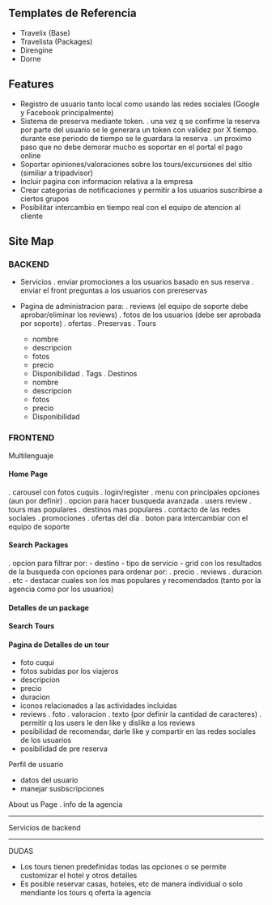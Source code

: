 ## Templates de Referencia
- Travelix (Base)
- Travelista (Packages)
- Direngine
- Dorne


## Features
- Registro de usuario tanto local como usando las redes sociales (Google y Facebook principalmente)
- Sistema de preserva mediante token.
    . una vez q se confirme la reserva por parte del usuario se le generara un token
      con validez por X tiempo. durante ese periodo de tiempo se le guardara la reserva
    . un proximo paso que no debe demorar mucho es soportar en el portal el pago online
- Soportar opiniones/valoraciones sobre los tours/excursiones del sitio (similiar a tripadvisor)
- Incluir pagina con informacion relativa a la empresa
- Crear categorias de notificaciones y permitir a los usuarios suscribirse a ciertos grupos
- Posibilitar intercambio en tiempo real con el equipo de atencion al cliente

## Site Map 
### BACKEND
- Servicios
  . enviar promociones a los usuarios basado en sus reserva
  . enviar el front preguntas a los usuarios con prereservas
 
- Pagina de administracion para:
  . reviews (el equipo de soporte debe aprobar/eliminar los reviews)
  . fotos de los usuarios (debe ser aprobada por soporte)
  . ofertas
  . Preservas
  . Tours
    - nombre
    - descripcion
    - fotos
    - precio
    - Disponibilidad
  . Tags
  . Destinos
    - nombre
    - descripcion
    - fotos
    - precio
    - Disponibilidad

### FRONTEND
Multilenguaje
#### Home Page
  . carousel con fotos cuquis
  . login/register
  . menu con principales opciones (aun por definir)
  . opcion para hacer busqueda avanzada
  . users review
  . tours mas populares
  . destinos mas populares
  . contacto de las redes sociales
  . promociones
  . ofertas del dia
  . boton para intercambiar con el equipo de soporte

#### Search Packages
  . opcion para filtrar por:
    - destino
    - tipo de servicio
    - grid con los resultados de la busqueda con opciones para ordenar por:
      . precio
      . reviews
      . duracion
      . etc
    - destacar cuales son los mas populares y recomendados (tanto por la agencia como por los usuarios)

#### Detalles de un package

#### Search Tours

#### Pagina de Detalles de un tour
  - foto cuqui
  - fotos subidas por los viajeros
  - descripcion
  - precio
  - duracion
  - iconos relacionados a las actividades incluidas
  - reviews
    . foto
    . valoracion
    . texto (por definir la cantidad de caracteres)
    . permitir q los users le den like y dislike a los reviews
  - posibilidad de recomendar, darle like y compartir en las redes sociales de los usuarios
  - posibilidad de pre reserva

Perfil de usuario
  - datos del usuario
  - manejar susbscripciones

About us Page
  . info de la agencia


------
Servicios de backend

---------------------------
DUDAS

- Los tours tienen predefinidas todas las opciones o se permite customizar el hotel y otros detalles
- Es posible reservar casas, hoteles, etc de manera individual o solo mendiante los tours q oferta la
  agencia
